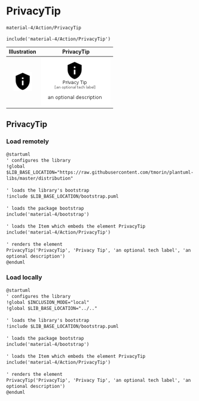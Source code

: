 # PrivacyTip


```text
material-4/Action/PrivacyTip
```

```text
include('material-4/Action/PrivacyTip')
```



| Illustration | PrivacyTip |
| :---: | :---: |
| ![illustration for Illustration](../../material-4/Action/PrivacyTip.png) | ![illustration for PrivacyTip](../../material-4/Action/PrivacyTip.Local.png) |




## PrivacyTip

### Load remotely
```plantuml
@startuml
' configures the library
!global $LIB_BASE_LOCATION="https://raw.githubusercontent.com/tmorin/plantuml-libs/master/distribution"

' loads the library's bootstrap
!include $LIB_BASE_LOCATION/bootstrap.puml

' loads the package bootstrap
include('material-4/bootstrap')

' loads the Item which embeds the element PrivacyTip
include('material-4/Action/PrivacyTip')

' renders the element
PrivacyTip('PrivacyTip', 'Privacy Tip', 'an optional tech label', 'an optional description')
@enduml
```

### Load locally
```plantuml
@startuml
' configures the library
!global $INCLUSION_MODE="local"
!global $LIB_BASE_LOCATION="../.."

' loads the library's bootstrap
!include $LIB_BASE_LOCATION/bootstrap.puml

' loads the package bootstrap
include('material-4/bootstrap')

' loads the Item which embeds the element PrivacyTip
include('material-4/Action/PrivacyTip')

' renders the element
PrivacyTip('PrivacyTip', 'Privacy Tip', 'an optional tech label', 'an optional description')
@enduml
```

